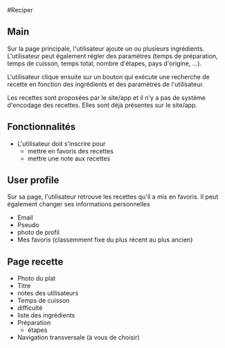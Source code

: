 #Reciper

## Main

Sur la page principale, l'utilisateur ajoute un ou plusieurs ingrédients. L'utilisateur peut également régler des paramètres (temps de préparation, temps de cuisson, temps total, nombre d'étapes, pays d'origine, ...).

L'utilisateur clique ensuite sur un bouton qui exécute une recherche de recette en fonction des ingrédients et des paramètres de l'utilisateur.

Les recettes sont proposées par le site/app et il n'y a pas de système d'encodage des recettes. Elles sont déjà présentes sur le site/app.

## Fonctionnalités
- L'utilisateur doit s'inscrire pour
	- mettre en favoris des recettes
	- mettre une note aux recettes

## User profile

Sur sa page, l'utilisateur retrouve les recettes qu'il a mis en favoris.
Il peut également changer ses informations personnelles

- Email
- Pseudo
- photo de profil
- Mes favoris (classemment fixe du plus récent au plus ancien)

## Page recette
- Photo du plat
- Titre
- notes des utilisateurs
- Temps de cuisson
- difficulté
- liste des ingrédients
- Préparation
	- étapes
- Navigation transversale (à vous de choisir)	

